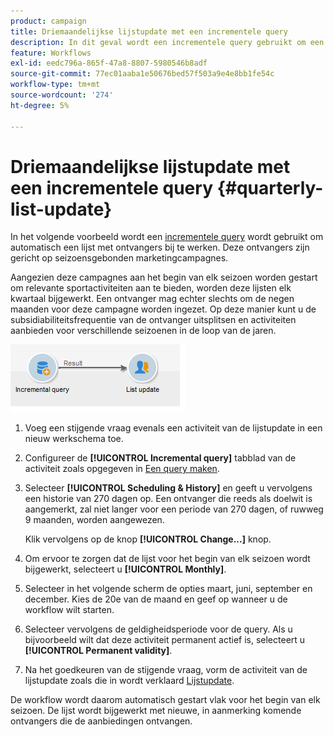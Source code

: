 ```yaml
---
product: campaign
title: Driemaandelijkse lijstupdate met een incrementele query
description: In dit geval wordt een incrementele query gebruikt om een lijst met ontvangers automatisch bij te werken.
feature: Workflows
exl-id: eedc796a-865f-47a8-8807-5980546b8adf
source-git-commit: 77ec01aaba1e50676bed57f503a9e4e8bb1fe54c
workflow-type: tm+mt
source-wordcount: '274'
ht-degree: 5%

---
```


# Driemaandelijkse lijstupdate met een incrementele query {#quarterly-list-update}



In het volgende voorbeeld wordt een [incrementele query](incremental-query.md) wordt gebruikt om automatisch een lijst met ontvangers bij te werken. Deze ontvangers zijn gericht op seizoensgebonden marketingcampagnes.

Aangezien deze campagnes aan het begin van elk seizoen worden gestart om relevante sportactiviteiten aan te bieden, worden deze lijsten elk kwartaal bijgewerkt. Een ontvanger mag echter slechts om de negen maanden voor deze campagne worden ingezet. Op deze manier kunt u de subsidiabiliteitsfrequentie van de ontvanger uitsplitsen en activiteiten aanbieden voor verschillende seizoenen in de loop van de jaren.

![](assets/incremental_query_example.png)

1. Voeg een stijgende vraag evenals een activiteit van de lijstupdate in een nieuw werkschema toe.
1. Configureer de **[!UICONTROL Incremental query]** tabblad van de activiteit zoals opgegeven in [Een query maken](query.md#creating-a-query).
1. Selecteer **[!UICONTROL Scheduling & History]** en geeft u vervolgens een historie van 270 dagen op. Een ontvanger die reeds als doelwit is aangemerkt, zal niet langer voor een periode van 270 dagen, of ruwweg 9 maanden, worden aangewezen.

   Klik vervolgens op de knop **[!UICONTROL Change...]** knop.

1. Om ervoor te zorgen dat de lijst voor het begin van elk seizoen wordt bijgewerkt, selecteert u **[!UICONTROL Monthly]**.
1. Selecteer in het volgende scherm de opties maart, juni, september en december. Kies de 20e van de maand en geef op wanneer u de workflow wilt starten.
1. Selecteer vervolgens de geldigheidsperiode voor de query. Als u bijvoorbeeld wilt dat deze activiteit permanent actief is, selecteert u **[!UICONTROL Permanent validity]**.

1. Na het goedkeuren van de stijgende vraag, vorm de activiteit van de lijstupdate zoals die in wordt verklaard [Lijstupdate](list-update.md).

De workflow wordt daarom automatisch gestart vlak voor het begin van elk seizoen. De lijst wordt bijgewerkt met nieuwe, in aanmerking komende ontvangers die de aanbiedingen ontvangen.
